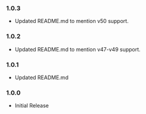 ### 1.0.3

- Updated README.md to mention v50 support.

### 1.0.2

- Updated README.md to mention v47-v49 support.

### 1.0.1

- Updated README.md

### 1.0.0

- Initial Release
